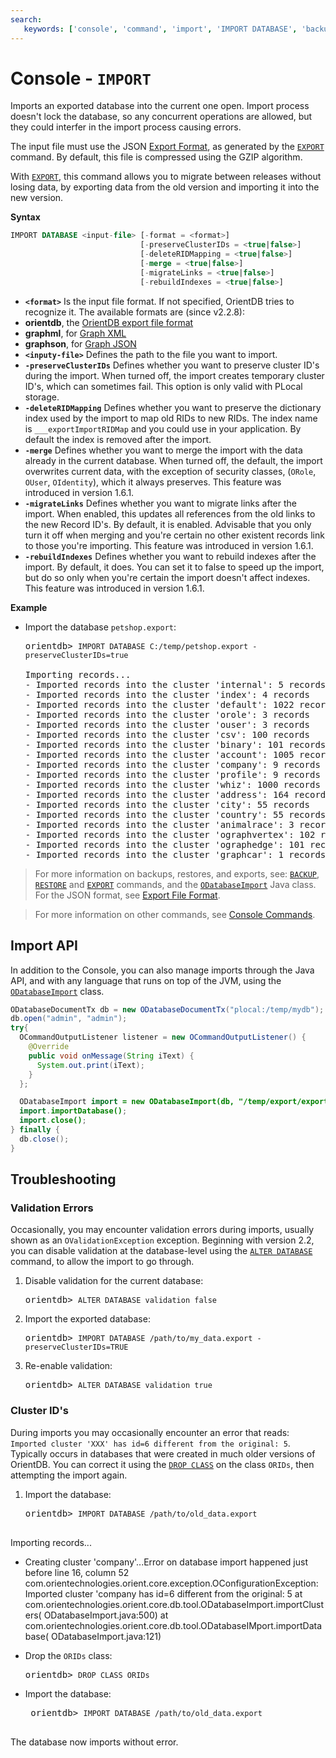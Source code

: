 ```yaml
---
search:
   keywords: ['console', 'command', 'import', 'IMPORT DATABASE', 'backup', 'restore', 'export']
---
```



# Console - `IMPORT`

Imports an exported database into the current one open. Import process doesn't lock the database, so any concurrent operations are allowed, but they could interfer in the import process causing errors.

The input file must use the JSON [Export Format](../admin/Export-Format.md), as generated by the [`EXPORT`](Console-Command-Export.md) command.  By default, this file is compressed using the GZIP algorithm.

With [`EXPORT`](Console-Command-Export.md), this command allows you to migrate between releases without losing data, by exporting data from the old version and importing it into the new version.


**Syntax**

```sql
IMPORT DATABASE <input-file> [-format = <format>]
                             [-preserveClusterIDs = <true|false>]
                             [-deleteRIDMapping = <true|false>]
                             [-merge = <true|false>]
                             [-migrateLinks = <true|false>]
                             [-rebuildIndexes = <true|false>]
```
- **`<format>`** Is the input file format. If not specified, OrientDB tries to recognize it. The available formats are (since v2.2.8):
 - **orientdb**, the [OrientDB export file format](Console-Command-Export.md)
 - **graphml**, for [Graph XML](https://en.wikipedia.org/wiki/GraphML)
 - **graphson**, for [Graph JSON](https://github.com/tinkerpop/blueprints/wiki/GraphSON-Reader-and-Writer-Library)
- **`<inputy-file>`** Defines the path to the file you want to import.
- **`-preserveClusterIDs`** Defines whether you want to preserve cluster ID's during the import.  When turned off, the import creates temporary cluster ID's, which can sometimes fail.  This option is only valid with PLocal storage.
- **`-deleteRIDMapping`** Defines whether you want to preserve the dictionary index used by the import to map old RIDs to new RIDs. The index name is `___exportImportRIDMap` and you could use in your application.  By default the index is removed after the import.
- **`-merge`** Defines whether you want to merge the import with the data already in the current database.  When turned off, the default, the import overwrites current data, with the exception of security classes, (`ORole`, `OUser`, `OIdentity`), which it always preserves.  This feature was introduced in version 1.6.1.
- **`-migrateLinks`** Defines whether you want to migrate links after the import.  When enabled, this updates all references from the old links to the new Record ID's.  By default, it is enabled.  Advisable that you only turn it off when merging and you're certain no other existent records link to those you're importing.  This feature was introduced in version 1.6.1.
- **`-rebuildIndexes`** Defines whether you want to rebuild indexes after the import.  By default, it does.  You can set it to false to speed up the import, but do so only when you're certain the import doesn't affect indexes.  This feature was introduced in version 1.6.1.


**Example**

- Import the database `petshop.export`:

  <pre>
  orientdb> <code class='lang-sql userinput'>IMPORT DATABASE C:/temp/petshop.export -preserveClusterIDs=true</code>

  Importing records...
  - Imported records into the cluster 'internal': 5 records
  - Imported records into the cluster 'index': 4 records
  - Imported records into the cluster 'default': 1022 records
  - Imported records into the cluster 'orole': 3 records
  - Imported records into the cluster 'ouser': 3 records
  - Imported records into the cluster 'csv': 100 records
  - Imported records into the cluster 'binary': 101 records
  - Imported records into the cluster 'account': 1005 records
  - Imported records into the cluster 'company': 9 records
  - Imported records into the cluster 'profile': 9 records
  - Imported records into the cluster 'whiz': 1000 records
  - Imported records into the cluster 'address': 164 records
  - Imported records into the cluster 'city': 55 records
  - Imported records into the cluster 'country': 55 records
  - Imported records into the cluster 'animalrace': 3 records
  - Imported records into the cluster 'ographvertex': 102 records
  - Imported records into the cluster 'ographedge': 101 records
  - Imported records into the cluster 'graphcar': 1 records
  </pre>


>For more information on backups, restores, and exports, see: [`BACKUP`](Console-Command-Backup.md), [`RESTORE`](Console-Command-Restore.md) and [`EXPORT`](Console-Command-Export.md) commands, and the [`ODatabaseImport`](https://github.com/orientechnologies/orientdb/blob/master/core/src/main/java/com/orientechnologies/orient/core/db/tool/ODatabaseImport.java)
Java class.  For the JSON format, see [Export File Format](../admin/Export-Format.md).

>For more information on other commands, see [Console Commands](Console-Commands.md).


## Import API

In addition to the Console, you can also manage imports through the Java API, and with any language that runs on top of the JVM, using the [`ODatabaseImport`](https://github.com/orientechnologies/orientdb/blob/master/core/src/main/java/com/orientechnologies/orient/core/db/tool/ODatabaseImport.java) class.

```java
ODatabaseDocumentTx db = new ODatabaseDocumentTx("plocal:/temp/mydb");
db.open("admin", "admin");
try{
  OCommandOutputListener listener = new OCommandOutputListener() {
    @Override
    public void onMessage(String iText) {
      System.out.print(iText);
    }
  };

  ODatabaseImport import = new ODatabaseImport(db, "/temp/export/export.json.gz", listener);
  import.importDatabase();
  import.close();
} finally {
  db.close();
}
```


## Troubleshooting


### Validation Errors

Occasionally, you may encounter validation errors during imports, usually shown as an `OValidationException` exception.  Beginning with version 2.2, you can disable validation at the database-level using the [`ALTER DATABASE`](../sql/SQL-Alter-Database.md) command, to allow the import to go through.

1. Disable validation for the current database:

   <pre>
   orientdb> <code class="lang-sql userinput">ALTER DATABASE validation false</code>
   </pre>

1. Import the exported database:

   <pre>
   orientdb> <code class="lang-sql userinput">IMPORT DATABASE /path/to/my_data.export -preserveClusterIDs=TRUE</code>
   </pre>

1. Re-enable validation:

   <pre>
   orientdb> <code class="lang-sql userinput">ALTER DATABASE validation true</code>
   </pre>


### Cluster ID's

During imports you may occasionally encounter an error that reads: `Imported cluster 'XXX' has id=6 different from the original: 5`.  Typically occurs in databases that were created in much older versions of OrientDB.  You can correct it using the [`DROP CLASS`](../sql/SQL-Drop-Class.md) on the class `ORIDs`, then attempting the import again.

1. Import the database:

   <pre>
   orientdb> <code class="lang-sql userinput">IMPORT DATABASE /path/to/old_data.export</code>

  Importing records...
  - Creating cluster 'company'...Error on database import happened just before line
  16, column 52 com.orientechnologies.orient.core.exception.OConfigurationException:
  Imported cluster 'company has id=6 different from the original: 5 at 
  com.orientechnologies.orient.core.db.tool.ODatabaseImport.importClusters(
  ODatabaseImport.java:500) at 
  com.orientechnologies.orient.core.db.tool.ODatabaseIMport.importDatabase(
  ODatabaseImport.java:121)
  </pre>

- Drop the `ORIDs` class:

  <pre>
  orientdb> <code class="lang-sql userinput">DROP CLASS ORIDs</code>
  </pre>

- Import the database:

   <pre>
   orientdb> <code class="lang-sql userinput">IMPORT DATABASE /path/to/old_data.export</code>
   </pre>

The database now imports without error.

